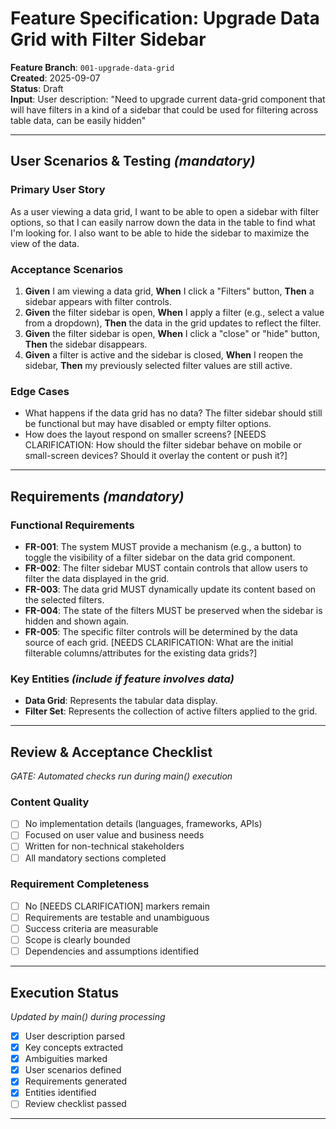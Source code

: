 # Feature Specification: Upgrade Data Grid with Filter Sidebar

**Feature Branch**: `001-upgrade-data-grid`  
**Created**: 2025-09-07  
**Status**: Draft  
**Input**: User description: "Need to upgrade current data-grid component that will have filters in a kind of a sidebar that could be used for filtering across table data, can be easily hidden"

---

## User Scenarios & Testing *(mandatory)*

### Primary User Story
As a user viewing a data grid, I want to be able to open a sidebar with filter options, so that I can easily narrow down the data in the table to find what I'm looking for. I also want to be able to hide the sidebar to maximize the view of the data.

### Acceptance Scenarios
1.  **Given** I am viewing a data grid, **When** I click a "Filters" button, **Then** a sidebar appears with filter controls.
2.  **Given** the filter sidebar is open, **When** I apply a filter (e.g., select a value from a dropdown), **Then** the data in the grid updates to reflect the filter.
3.  **Given** the filter sidebar is open, **When** I click a "close" or "hide" button, **Then** the sidebar disappears.
4.  **Given** a filter is active and the sidebar is closed, **When** I reopen the sidebar, **Then** my previously selected filter values are still active.

### Edge Cases
-   What happens if the data grid has no data? The filter sidebar should still be functional but may have disabled or empty filter options.
-   How does the layout respond on smaller screens? [NEEDS CLARIFICATION: How should the filter sidebar behave on mobile or small-screen devices? Should it overlay the content or push it?]

---

## Requirements *(mandatory)*

### Functional Requirements
-   **FR-001**: The system MUST provide a mechanism (e.g., a button) to toggle the visibility of a filter sidebar on the data grid component.
-   **FR-002**: The filter sidebar MUST contain controls that allow users to filter the data displayed in the grid.
-   **FR-003**: The data grid MUST dynamically update its content based on the selected filters.
-   **FR-004**: The state of the filters MUST be preserved when the sidebar is hidden and shown again.
-   **FR-005**: The specific filter controls will be determined by the data source of each grid. [NEEDS CLARIFICATION: What are the initial filterable columns/attributes for the existing data grids?]

### Key Entities *(include if feature involves data)*
-   **Data Grid**: Represents the tabular data display.
-   **Filter Set**: Represents the collection of active filters applied to the grid.

---

## Review & Acceptance Checklist
*GATE: Automated checks run during main() execution*

### Content Quality
- [ ] No implementation details (languages, frameworks, APIs)
- [ ] Focused on user value and business needs
- [ ] Written for non-technical stakeholders
- [ ] All mandatory sections completed

### Requirement Completeness
- [ ] No [NEEDS CLARIFICATION] markers remain
- [ ] Requirements are testable and unambiguous
- [ ] Success criteria are measurable
- [ ] Scope is clearly bounded
- [ ] Dependencies and assumptions identified

---

## Execution Status
*Updated by main() during processing*

- [x] User description parsed
- [x] Key concepts extracted
- [x] Ambiguities marked
- [x] User scenarios defined
- [x] Requirements generated
- [x] Entities identified
- [ ] Review checklist passed

---
